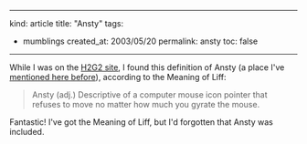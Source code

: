 -----
kind: article
title: "Ansty"
tags:
- mumblings
created_at: 2003/05/20
permalink: ansty
toc: false
-----

<p>While I was on the <a href="http://www.bbc.co.uk/dna/h2g2/classic/A846065" title="Meaning of Liff on H2G2">H2G2 site</a>, I found this definition of Ansty (a place I've <a href="http://www.rousette.org.uk/blog/archives/names/" title="Names">mentioned here before</a>), according to the Meaning of Liff:</p>

<blockquote>Ansty (adj.) Descriptive of a computer mouse icon pointer that refuses to move no matter how much you gyrate the mouse. </blockquote>

<p>Fantastic! I've got the Meaning of Liff, but I'd forgotten that Ansty was included.</p>


